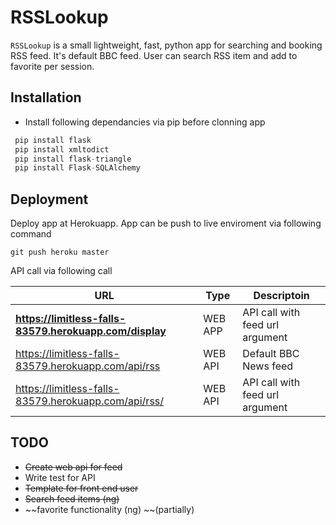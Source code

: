 RSSLookup
=========

`RSSLookup` is a small lightweight, fast, python app for searching and booking RSS feed. It's default BBC feed. User can search RSS item and add to favorite per session.

Installation
------------

+ Install following dependancies via pip  before clonning app

```python
 pip install flask
 pip install xmltodict
 pip install flask-triangle
 pip install Flask-SQLAlchemy
```

Deployment
----------

Deploy app at Herokuapp. App can be push to live enviroment via following command

```git
git push heroku master
```

API call via following call

| URL     |  Type  |Descriptoin|
|---------|--------|-----------|
|**https://limitless-falls-83579.herokuapp.com/display** |WEB APP | API call with feed url argument|
|https://limitless-falls-83579.herokuapp.com/api/rss|WEB API | Default BBC News feed |
|https://limitless-falls-83579.herokuapp.com/api/rss/<URL> |WEB API | API call with feed url argument|


TODO
---

* ~~Create web api for feed~~
* Write test for API
* ~~Template for front end user~~
* ~~Search feed items (ng)~~
* ~~favorite functionality (ng) ~~(partially)
